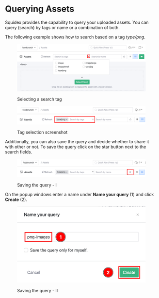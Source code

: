# Querying Assets

Squidex provides the capability to query your uploaded assets. You can query (search) by tags or name or a combination of both.

The following example shows how to search based on a tag _type/png_.

<figure><img src="../../../.gitbook/assets/2022-12-24_00-25.png" alt=""><figcaption><p>Selecting a search tag</p></figcaption></figure>

<figure><img src="../../../.gitbook/assets/2022-12-24_00-26.png" alt=""><figcaption><p>Tag selection screenshot</p></figcaption></figure>

Additionally, you can also save the query and decide whether to share it with other or not. To save the query click on the star button next to the search fields.

<figure><img src="../../../.gitbook/assets/2022-12-24_00-30.png" alt=""><figcaption><p>Saving the query - I</p></figcaption></figure>

On the popup windows enter a name under **Name your query** (1) and click **Create** (2).

<figure><img src="../../../.gitbook/assets/2022-12-24_00-32.png" alt=""><figcaption><p>Saving the query - II</p></figcaption></figure>

